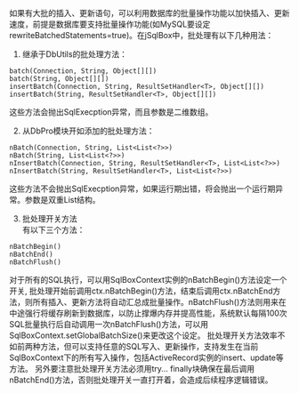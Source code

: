 如果有大批的插入、更新语句，可以利用数据库的批量操作功能以加快插入、更新速度，前提是数据库要支持批量操作功能(如MySQL要设定rewriteBatchedStatements=true)。在jSqlBox中，批处理有以下几种用法：

1. 继承于DbUtils的批处理方法：
```
batch(Connection, String, Object[][])
batch(String, Object[][])
insertBatch(Connection, String, ResultSetHandler<T>, Object[][])
insertBatch(String, ResultSetHandler<T>, Object[][])
```
这些方法会抛出SqlExecption异常，而且参数是二维数组。

2. 从DbPro模块开如添加的批处理方法：
```
nBatch(Connection, String, List<List<?>>)
nBatch(String, List<List<?>>)
nInsertBatch(Connection, String, ResultSetHandler<T>, List<List<?>>)
nInsertBatch(String, ResultSetHandler<T>, List<List<?>>)
```
这些方法不会抛出SqlExecption异常，如果运行期出错，将会抛出一个运行期异常。参数是双重List结构。

3. 批处理开关方法  
有以下三个方法：
```
nBatchBegin()
nBatchEnd()
nBatchFlush()
```
对于所有的SQL执行，可以用SqlBoxContext实例的nBatchBegin()方法设定一个开关, 批处理开始前调用ctx.nBatchBegin()方法，结束后调用ctx.nBatchEnd方法，则所有插入、更新方法将自动汇总成批量操作。nBatchFlush()方法则用来在中途强行将缓存刷新到数据库，以防止撑爆内存并提高性能，系统默认每隔100次SQL批量执行后自动调用一次nBatchFlush()方法，可以用SqlBoxContext.setGlobalBatchSize()来更改这个设定。
批处理开关方法效率不如前两种方法，但可以支持任意的SQL写入、更新操作，支持发生在当前SqlBoxContext下的所有写入操作，包括ActiveRecord实例的insert、update等方法。
另外要注意批处理开关方法必须用try... finally块确保在最后调用nBatchEnd()方法，否则批处理开关一直打开着，会造成后续程序逻辑错误。